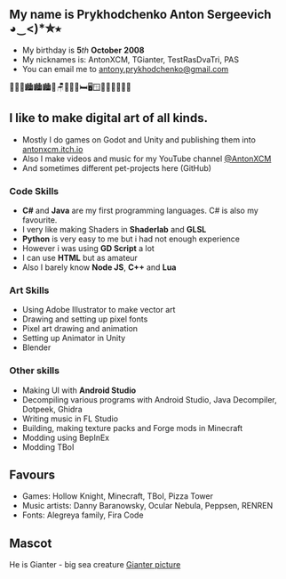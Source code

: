 ## My name is Prykhodchenko Anton Sergeevich ◕‿<)*✮⭒
- My birthday is **5**_th_ **October** **2008** 
- My nicknames is: AntonXCM, TGianter, TestRasDvaTri, PAS 
- You can email me to [antony.prykhodchenko@gmail.com](mailto:antony.prykhodchenko@gmail.com)

🌇🌇🌇🏙️🏙️🏙️🧱🪑🎂🚽🚪🛏️🖥️🪟🌆🌆🌆🌃🌃🌃
## I like to make digital art of all kinds. 
- Mostly I do games on Godot and Unity and publishing them into [antonxcm.itch.io](https://antonxcm.itch.io)
- Also I make videos and music for my YouTube channel [@AntonXCM](https://YouTube.com/@AntonXCM)
- And sometimes different pet-projects here (GitHub) 
### Code Skills
- **C#** and **Java** are my first programming languages. C# is also my favourite.
- I very like making Shaders in **Shaderlab** and **GLSL**
- **Python** is very easy to me but i had not enough experience
- However i was using **GD Script** a lot
- I can use **HTML** but as amateur
- Also I barely know **Node JS**, **C++** and **Lua**
### Art Skills
- Using Adobe Illustrator to make vector art
- Drawing and setting up pixel fonts
- Pixel art drawing and animation
- Setting up Animator in Unity
- Blender
### Other skills
- Making UI with **Android Studio**
- Decompiling various programs with Android Studio, Java Decompiler, Dotpeek, Ghidra
- Writing music in FL Studio
- Building, making texture packs and Forge mods in Minecraft
- Modding using BepInEx
- Modding TBoI
## Favours
- Games: Hollow Knight, Minecraft, TBoI, Pizza Tower
- Music artists: Danny Baranowsky, Ocular Nebula, Peppsen, RENREN
- Fonts: Alegreya family, Fira Code
## Mascot
He is Gianter - big sea creature
[Gianter picture](https://github.com/AntonXCM/gianter-pictures/blob/main/gianter.gif&raw=true)